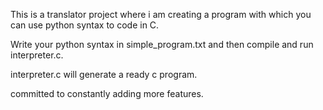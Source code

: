 This is a translator project where i am creating a program with which you can use python syntax to code in C.

Write your python syntax in simple_program.txt and then compile and run interpreter.c.

interpreter.c will generate a ready c program.

committed to constantly adding more features.
